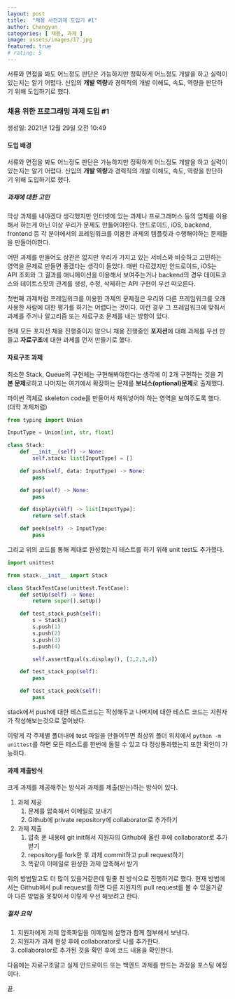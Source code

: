 ```yaml
---
layout: post
title:  "채용 사전과제 도입기 #1"
author: Changyun
categories: [ 채용, 과제 ]
image: assets/images/17.jpg
featured: true
# rating: 5
---
```


서류와 면접을 봐도 어느정도 판단은 가능하지만 정확하게 어느정도 개발을 하고 실력이 있는지는 알기 어렵다. 신입의 **개발 역량**과 경력직의 개발 이해도, 속도, 역량을 판단하기 위해 도입하기로 했다.

### 채용 위한 프로그래밍 과제 도입 #1

생성일: 2021년 12월 29일 오전 10:49

#### 도입 배경

서류와 면접을 봐도 어느정도 판단은 가능하지만 정확하게 어느정도 개발을 하고 실력이 있는지는 알기 어렵다. 신입의 **개발 역량**과 경력직의 개발 이해도, 속도, 역량을 판단하기 위해 도입하기로 했다.

##### 과제에 대한 고민

막상 과제를 내야겠다 생각했지만 인터넷에 있는 과제나 프로그래머스 등의 업체를 이용해서 하는게 아닌 이상 우리가 문제도 만들어야한다. 안드로이드, iOS, backend, frontend 등 각 분야에서의 프레임워크를 이용한 과제의 템플릿과 수행해야하는 문제들을 만들어야한다.

어떤 과제를 만들어도 상관은 없지만 우리가 가지고 있는 서비스와 비슷하고 고민하는 영역을 문제로 만들면 좋겠다는 생각이 들었다. 매번 다르겠지만 안드로이드, iOS는 API 조회와 그 결과를 애니메이션을 이용해서 보여주는거나 backend의 경우 데이트코스와 데이트스팟의 관계를 생성, 수정, 삭제하는 API 구현이 우선 떠오른다.

첫번째 과제처럼 프레임워크를 이용한 과제의 문제점은 우리와 다른 프레임워크를 오래 사용한 사람에 대한 평가를 하기는 어렵다는 것이다. 이런 경우 그 프레임워크에 맞춰서 과제를 주거나 알고리즘 또는 자료구조 문제를 내는 방향이 있다.

현재 모든 포지션 채용 진행중이지 않으니 채용 진행중인 **포지션**에 대해 과제를 우선 만들고 **자료구조**에 대한 과제를 먼저 만들기로 했다.

#### 자료구조 과제

최소한 Stack, Queue의 구현체는 구현해봐야한다는 생각에 이 2개 구현하는 것을 **기본 문제**로하고 나머지는 여기에서 확장하는 문제를 **보너스(optional)문제**로 출제했다.

파이썬 객체로 skeleton code를 만들어서 채워넣어야 하는 영역을 보여주도록 했다. (대학 과제처럼)

```python
from typing import Union

InputType = Union[int, str, float]

class Stack:
    def __init__(self) -> None:
        self.stack: list[InputType] = []

    def push(self, data: InputType) -> None:
        pass

    def pop(self) -> None:
        pass

    def display(self) -> list[InputType]:
        return self.stack

    def peek(self) -> InputType:
        pass
```

그리고 위의 코드를 통해 제대로 완성했는지 테스트를 하기 위해 unit test도 추가했다.

```python
import unittest

from stack.__init__ import Stack

class StackTestCase(unittest.TestCase):
    def setUp(self) -> None:
        return super().setUp()

    def test_stack_push(self):
        s = Stack()
        s.push(1)
        s.push(2)
        s.push(3)
        s.push(4)

        self.assertEqual(s.display(), [1,2,3,4])

    def test_stack_pop(self):
        pass

    def test_stack_peek(self):
        pass
```

stack에서 push에 대한 테스트코드는 작성해두고 나머지에 대한 테스트 코드는 지원자가 작성해보는것으로 열어놨다.

이렇게 각 주제별 폴더내에 test 파일을 만들어두면 최상위 폴더 위치에서 `python -m unittest`를 하면 모든 테스트를 한번에 돌릴 수 있고 다 정상통과했는지 또한 확인이 가능하다.

#### 과제 제출방식

크게 과제를 제공해주는 방식과 과제를 제출(받는)하는 방식이 있다.

1. 과제 제공
    1. 문제를 압축해서 이메일로 보내기
    2. Github에 private repository에 collaborator로 추가하기
2. 과제 제출
    1. 압축 푼 내용에 git init해서 지원자의 Github에 올린 후에 collaborator로 추가받기
    2. repository를 fork한 후 과제 commit하고 pull request하기
    3. 똑같이 이메일로 완성한 과제 압축해서 받기


위의 방법말고도 더 많이 있을거같은데 밑줄 친 방식으로 진행하기로 했다. 현재 방법에서는 Github에서 pull request를 하면 다른 지원자의 pull request를 볼 수 있을거같아 다른 방법을 못찾아서 이렇게 우선 해보려고 한다.

##### 절차 요약

1. 지원자에게 과제 압축파일을 이메일에 설명과 함께 첨부해서 보낸다.
2. 지원자가 과제 완성 후에 collaborator로 나를 추가한다.
3. collaborator로 추가된 것을 확인 후에 코드 내용을 확인한다.


다음에는 자료구조말고 실제 안드로이드 또는 백엔드 과제를 만드는 과정을 포스팅 예정이다.

끝.